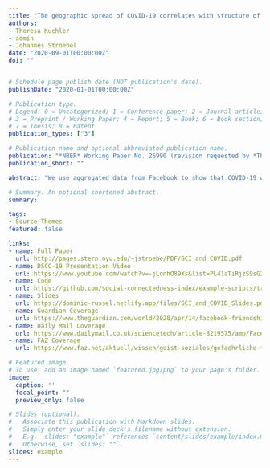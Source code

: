 ```yaml
---
title: "The geographic spread of COVID-19 correlates with structure of social networks as measured by Facebook"
authors:
- Theresa Kuchler
- admin
- Johannes Stroebel
date: "2020-09-01T00:00:00Z"
doi: ""


# Schedule page publish date (NOT publication's date).
publishDate: "2020-01-01T00:00:00Z"

# Publication type.
# Legend: 0 = Uncategorized; 1 = Conference paper; 2 = Journal article;
# 3 = Preprint / Working Paper; 4 = Report; 5 = Book; 6 = Book section;
# 7 = Thesis; 8 = Patent
publication_types: ["3"]

# Publication name and optional abbreviated publication name.
publication: "*NBER* Working Paper No. 26990 (revision requested by *The Journal of Urban Economics: Insights*)"
publication_short: ""

abstract: "We use aggregated data from Facebook to show that COVID-19 was more likely to spread between regions with stronger social network connections. Areas with more social ties to two early COVID-19 “hotspots” (Westchester County, NY, in the U.S. and Lodi province in Italy) generally had more confirmed COVID-19 cases as of the end of March. These relationships hold after controlling for geographic distance to the hotspots as well as for the income and population densities of the regions. As the pandemic progressed in the U.S., a county’s social proximity to recent COVID19 cases predicts future outbreaks over and above physical proximity. These results suggest data from online social networks can be useful to epidemiologists and others hoping to forecast the spread of communicable diseases such as COVID-19."

# Summary. An optional shortened abstract.
summary:

tags:
- Source Themes
featured: false

links:
- name: Full Paper
  url: http://pages.stern.nyu.edu/~jstroebe/PDF/SCI_and_COVID.pdf
- name: DSCC-19 Presentation Video
  url: https://www.youtube.com/watch?v=-jLonhO89Xs&list=PL41aTiRjzS9sG2wtz6qusI4ZD2CDMV04O&index=4&t=1s
- name: Code
  url: https://github.com/social-connectedness-index/example-scripts/tree/master/covid19_exploration
- name: Slides
  url: https://dominic-russel.netlify.app/files/SCI_and_COVID_Slides.pdf
- name: Guardian Coverage
  url: https://www.theguardian.com/world/2020/apr/14/facebook-friendships-can-help-predict-covid-19-spread-study-finds
- name: Daily Mail Coverage
  url: https://www.dailymail.co.uk/sciencetech/article-8219575/amp/Facebook-data-predict-spread-disease-outbreaks-says-new-research-social-connectedness.html
- name: FAZ Coverage
  url: https://www.faz.net/aktuell/wissen/geist-soziales/gefaehrliche-freundschaften-gefaehrliche-freundschaften-in-zeiten-von-covid-19-16731507.html

# Featured image
# To use, add an image named `featured.jpg/png` to your page's folder.
image:
  caption: ''
  focal_point: ""
  preview_only: false

# Slides (optional).
#   Associate this publication with Markdown slides.
#   Simply enter your slide deck's filename without extension.
#   E.g. `slides: "example"` references `content/slides/example/index.md`.
#   Otherwise, set `slides: ""`.
slides: example
---
```

